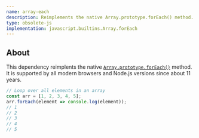 ```yaml
---
name: array-each
description: Reimplements the native Array.prototype.forEach() method.
type: obsolete-js
implementation: javascript.builtins.Array.forEach
---
```


## About

This dependency reimplents the native [`Array.prototype.forEach()`](https://developer.mozilla.org/en-US/docs/Web/JavaScript/Reference/Global_Objects/Array/forEach) method. It is supported by all modern browsers and Node.js versions since about 11 years.

```js
// Loop over all elements in an array
const arr = [1, 2, 3, 4, 5];
arr.forEach(element => console.log(element));
// 1
// 2
// 3
// 4
// 5
```
